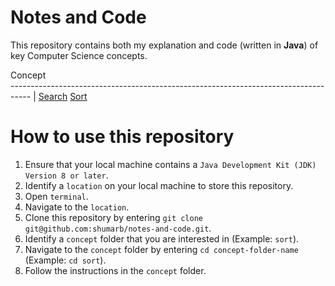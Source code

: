 # Notes and Code
This repository contains both my explanation and code (written in **Java**) of key Computer Science concepts.

Concept                                                                             
----------------------------------------------------------------------------------- |
[Search](https://github.com/shumarb/notes-and-code/tree/main/search)
[Sort](https://github.com/shumarb/notes-and-code/tree/main/sort)

# How to use this repository
1. Ensure that your local machine contains a `Java Development Kit (JDK) Version 8 or later`.
1. Identify a `location` on your local machine to store this repository.
2. Open `terminal`.
3. Navigate to the `location`.
4. Clone this repository by entering `git clone git@github.com:shumarb/notes-and-code.git`.
5. Identify a `concept` folder that you are interested in (Example: `sort`).
6. Navigate to the `concept` folder by entering `cd concept-folder-name` (Example: `cd sort`).
7. Follow the instructions in the `concept` folder.
